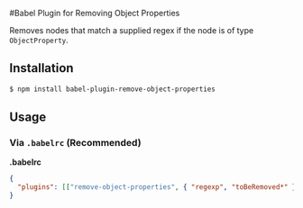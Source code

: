 #Babel Plugin for Removing Object Properties

Removes nodes that match a supplied regex if the node is of type `ObjectProperty`.

## Installation

```sh
$ npm install babel-plugin-remove-object-properties
```

## Usage

### Via `.babelrc` (Recommended)

**.babelrc**

```json
{
  "plugins": [["remove-object-properties", { "regexp", "toBeRemoved*" }]]
}
```
